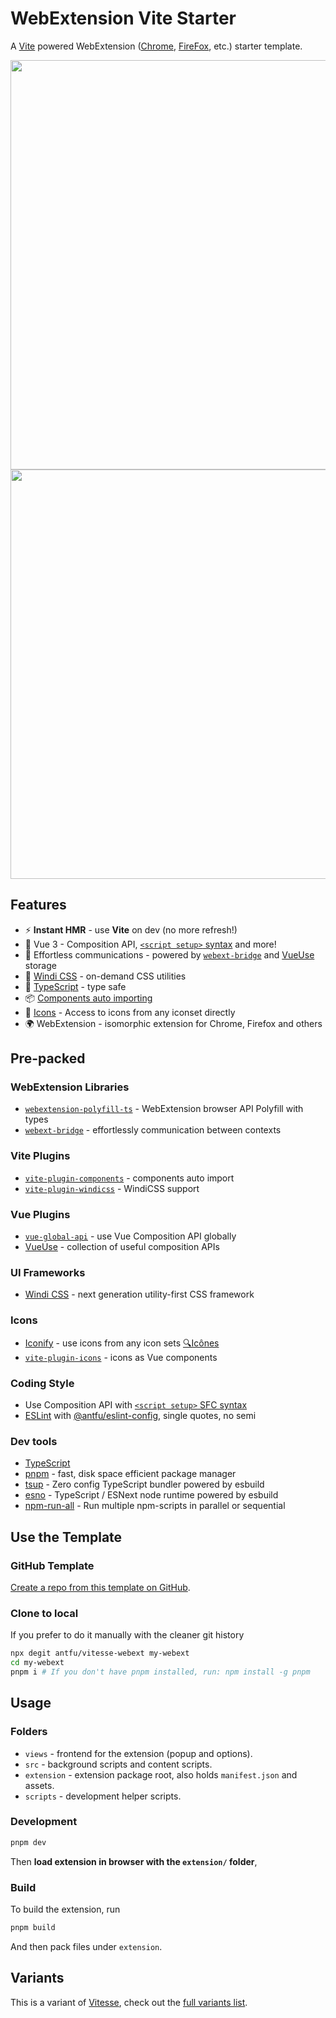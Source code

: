 # WebExtension Vite Starter

A [Vite](https://vitejs.dev/) powered WebExtension ([Chrome](https://developer.chrome.com/docs/extensions/reference/), [FireFox](https://addons.mozilla.org/en-US/developers/), etc.) starter template.

<img width="655" src="https://user-images.githubusercontent.com/11247099/126741643-813b3773-17ff-4281-9737-f319e00feddc.png">
<img width="655" src="https://user-images.githubusercontent.com/11247099/126741653-43125b62-6578-4452-83a7-bee19be2eaa2.png">

## Features

- ⚡️ **Instant HMR** - use **Vite** on dev (no more refresh!)
- 🥝 Vue 3 - Composition API, [`<script setup>` syntax](https://github.com/vuejs/rfcs/blob/master/active-rfcs/0040-script-setup.md) and more!
- 💬 Effortless communications - powered by [`webext-bridge`](https://github.com/antfu/webext-bridge) and [VueUse](https://github.com/antfu/vueuse) storage
- 🍃 [Windi CSS](https://windicss.org/) - on-demand CSS utilities
- 🦾 [TypeScript](https://www.typescriptlang.org/) - type safe
- 📦 [Components auto importing](./views/components)
- 🌟 [Icons](./views/components) - Access to icons from any iconset directly
- 🌍 WebExtension - isomorphic extension for Chrome, Firefox and others

## Pre-packed

### WebExtension Libraries

- [`webextension-polyfill-ts`](https://github.com/Lusito/webextension-polyfill-ts) - WebExtension browser API Polyfill with types
- [`webext-bridge`](https://github.com/antfu/webext-bridge) - effortlessly communication between contexts

### Vite Plugins

- [`vite-plugin-components`](https://github.com/antfu/vite-plugin-components) - components auto import
- [`vite-plugin-windicss`](https://github.com/antfu/vite-plugin-windicss) - WindiCSS support

### Vue Plugins

- [`vue-global-api`](https://github.com/antfu/vue-global-api) - use Vue Composition API globally
- [VueUse](https://github.com/antfu/vueuse) - collection of useful composition APIs

### UI Frameworks

- [Windi CSS](https://github.com/windicss/windicss) - next generation utility-first CSS framework

### Icons

- [Iconify](https://iconify.design) - use icons from any icon sets [🔍Icônes](https://icones.netlify.app/)
- [`vite-plugin-icons`](https://github.com/antfu/vite-plugin-icons) - icons as Vue components

### Coding Style

- Use Composition API with [`<script setup>` SFC syntax](https://github.com/vuejs/rfcs/pull/227)
- [ESLint](https://eslint.org/) with [@antfu/eslint-config](https://github.com/antfu/eslint-config), single quotes, no semi

### Dev tools

- [TypeScript](https://www.typescriptlang.org/)
- [pnpm](https://pnpm.js.org/) - fast, disk space efficient package manager
- [tsup](https://github.com/egoist/tsup) - Zero config TypeScript bundler powered by esbuild
- [esno](https://github.com/antfu/esno) - TypeScript / ESNext node runtime powered by esbuild
- [npm-run-all](https://github.com/mysticatea/npm-run-all) - Run multiple npm-scripts in parallel or sequential

## Use the Template

### GitHub Template

[Create a repo from this template on GitHub](https://github.com/antfu/vitesse-webext/generate).

### Clone to local

If you prefer to do it manually with the cleaner git history

```bash
npx degit antfu/vitesse-webext my-webext
cd my-webext
pnpm i # If you don't have pnpm installed, run: npm install -g pnpm
```

## Usage

### Folders

- `views` - frontend for the extension (popup and options).
- `src` - background scripts and content scripts.
- `extension` - extension package root, also holds `manifest.json` and assets.
- `scripts` - development helper scripts.

### Development

```bash
pnpm dev
```

Then **load extension in browser with the `extension/` folder**,

### Build

To build the extension, run

```bash
pnpm build
```

And then pack files under `extension`.

## Variants

This is a variant of [Vitesse](https://github.com/antfu/vitesse), check out the [full variants list](https://github.com/antfu/vitesse#variations).
